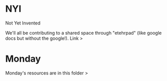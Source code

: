 # NYI
Not Yet Invented

We'll all be contributing to a shared space through "etehrpad" (like google docs but without the google!). 
Link > 

# Monday


Monday's resources are in this folder > 



